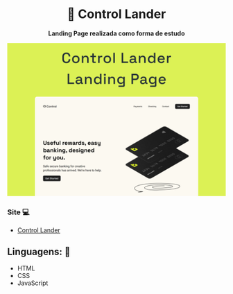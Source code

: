 <h1 align="center">💠 Control Lander</h1>
<p align="center">
  <strong>Landing Page realizada como forma de estudo</strong>
  <br>
</p>

<p align="center">
  <img src="assets/img/README.png" alt="">
</p>



### Site 💻

- [Control Lander](https://control-landing-page.netlify.app/)

## Linguagens: 🚀
- HTML
- CSS
- JavaScript
